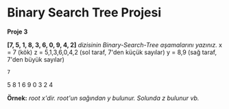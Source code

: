 # Binary Search Tree Projesi

**Proje 3**

**[7, 5, 1, 8, 3, 6, 0, 9, 4, 2]** *dizisinin Binary-Search-Tree aşamalarını yazınız.*
x = 7 (kök)
z = 5,1,3,6,0,4,2 (sol taraf, 7'den küçük sayılar)
y = 8,9 (sağ taraf, 7'den büyük sayılar)

    7
  5    8
 1 6    9
0 3
 2 4

**Örnek:** *root x'dir. root'un sağından y bulunur. Solunda z bulunur vb.*
